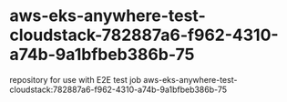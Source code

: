 # aws-eks-anywhere-test-cloudstack-782887a6-f962-4310-a74b-9a1bfbeb386b-75
repository for use with E2E test job aws-eks-anywhere-test-cloudstack:782887a6-f962-4310-a74b-9a1bfbeb386b-75
